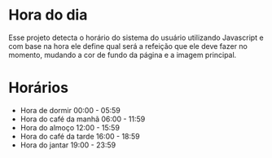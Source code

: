 # Hora do dia

Esse projeto detecta o horário do sistema do usuário utilizando Javascript e com base na hora ele define qual será a refeição que ele deve fazer no momento, mudando a cor de fundo da página e a imagem principal.

# Horários

* Hora de dormir
00:00 - 05:59
* Hora do café da manhã
06:00 - 11:59
* Hora do almoço
12:00 - 15:59
* Hora do café da tarde
16:00 - 18:59
* Hora do jantar
19:00 - 23:59